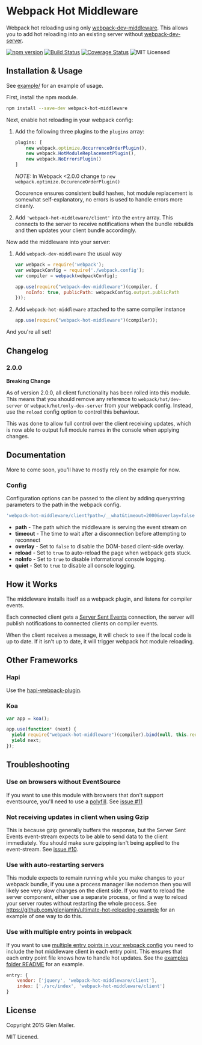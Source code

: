 # Webpack Hot Middleware

Webpack hot reloading using only [webpack-dev-middleware](http://webpack.github.io/docs/webpack-dev-middleware.html). This allows you to add hot reloading into an existing server without [webpack-dev-server](http://webpack.github.io/docs/webpack-dev-server.html).

[![npm version](https://img.shields.io/npm/v/webpack-hot-middleware.svg)](https://www.npmjs.com/package/webpack-hot-middleware) [![Build Status](https://img.shields.io/travis/glenjamin/webpack-hot-middleware/master.svg)](https://travis-ci.org/glenjamin/webpack-hot-middleware) [![Coverage Status](https://coveralls.io/repos/glenjamin/webpack-hot-middleware/badge.svg?branch=master)](https://coveralls.io/r/glenjamin/webpack-hot-middleware?branch=master) ![MIT Licensed](https://img.shields.io/npm/l/webpack-hot-middleware.svg)

## Installation & Usage

See [example/](./example/) for an example of usage.

First, install the npm module.

```sh
npm install --save-dev webpack-hot-middleware
```

Next, enable hot reloading in your webpack config:

 1. Add the following three plugins to the `plugins` array:
    ```js
    plugins: [
        new webpack.optimize.OccurrenceOrderPlugin(),
        new webpack.HotModuleReplacementPlugin(),
        new webpack.NoErrorsPlugin()
    ]
    ```
    *NOTE:* In Webpack <2.0.0 change to `new webpack.optimize.OccurenceOrderPlugin()`

    Occurence ensures consistent build hashes, hot module replacement is
    somewhat self-explanatory, no errors is used to handle errors more cleanly.

 3. Add `'webpack-hot-middleware/client'` into the `entry` array.
    This connects to the server to receive notifications when the bundle
    rebuilds and then updates your client bundle accordingly.

Now add the middleware into your server:

 1. Add `webpack-dev-middleware` the usual way
    ```js
    var webpack = require('webpack');
    var webpackConfig = require('./webpack.config');
    var compiler = webpack(webpackConfig);

    app.use(require("webpack-dev-middleware")(compiler, {
        noInfo: true, publicPath: webpackConfig.output.publicPath
    }));
    ```

 2. Add `webpack-hot-middleware` attached to the same compiler instance
    ```js
    app.use(require("webpack-hot-middleware")(compiler));
    ```

And you're all set!

## Changelog

### 2.0.0

**Breaking Change**

As of version 2.0.0, all client functionality has been rolled into this module. This means that you should remove any reference to `webpack/hot/dev-server` or `webpack/hot/only-dev-server` from your webpack config. Instead, use the `reload` config option to control this behaviour.

This was done to allow full control over the client receiving updates, which is now able to output full module names in the console when applying changes.

## Documentation

More to come soon, you'll have to mostly rely on the example for now.

### Config

Configuration options can be passed to the client by adding querystring parameters to the path in the webpack config.

```js
'webpack-hot-middleware/client?path=/__what&timeout=2000&overlay=false'
```

* **path** - The path which the middleware is serving the event stream on
* **timeout** - The time to wait after a disconnection before attempting to reconnect
* **overlay** - Set to `false` to disable the DOM-based client-side overlay.
* **reload** - Set to `true` to auto-reload the page when webpack gets stuck.
* **noInfo** - Set to `true` to disable informational console logging.
* **quiet** - Set to `true` to disable all console logging.

## How it Works

The middleware installs itself as a webpack plugin, and listens for compiler events.

Each connected client gets a [Server Sent Events](http://www.html5rocks.com/en/tutorials/eventsource/basics/) connection, the server will publish notifications to connected clients on compiler events.

When the client receives a message, it will check to see if the local code is up to date. If it isn't up to date, it will trigger webpack hot module reloading.

## Other Frameworks

### Hapi

Use the [hapi-webpack-plugin](https://www.npmjs.com/package/hapi-webpack-plugin).

### Koa

```js
var app = koa();

app.use(function* (next) {
  yield require("webpack-hot-middleware")(compiler).bind(null, this.req, this.res);
  yield next;
});
```

## Troubleshooting

### Use on browsers without EventSource

If you want to use this module with browsers that don't support eventsource, you'll need to use a [polyfill](https://libraries.io/search?platforms=NPM&q=eventsource+polyfill). See [issue #11](https://github.com/glenjamin/webpack-hot-middleware/issues/11)

### Not receiving updates in client when using Gzip

This is because gzip generally buffers the response, but the Server Sent Events event-stream expects to be able to send data to the client immediately. You should make sure gzipping isn't being applied to the event-stream. See [issue #10](https://github.com/glenjamin/webpack-hot-middleware/issues/10).

### Use with auto-restarting servers

This module expects to remain running while you make changes to your webpack bundle, if you use a process manager like nodemon then you will likely see very slow changes on the client side. If you want to reload the server component, either use a separate process, or find a way to reload your server routes without restarting the whole process. See https://github.com/glenjamin/ultimate-hot-reloading-example for an example of one way to do this.

### Use with multiple entry points in webpack

If you want to use [multiple entry points in your webpack config](https://webpack.github.io/docs/multiple-entry-points.html) you need to include the hot middleware client in each entry point. This ensures that each entry point file knows how to handle hot updates. See the [examples folder README](example/README.md) for an example.

```js
entry: {
    vendor: ['jquery', 'webpack-hot-middleware/client'],
    index: ['./src/index', 'webpack-hot-middleware/client']
}
```

## License

Copyright 2015 Glen Mailer.

MIT Licened.
